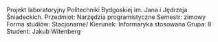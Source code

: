 Projekt laboratoryjny Politechniki Bydgoskiej im. Jana i Jędrzeja Śniadeckich.
Przedmiot: Narzędzia programistyczne
Semestr: zimowy
Forma studiów: Stacjonarne/
Kierunek: Informaryka stosowana
Grupa: 8
Student: Jakub Witenberg


